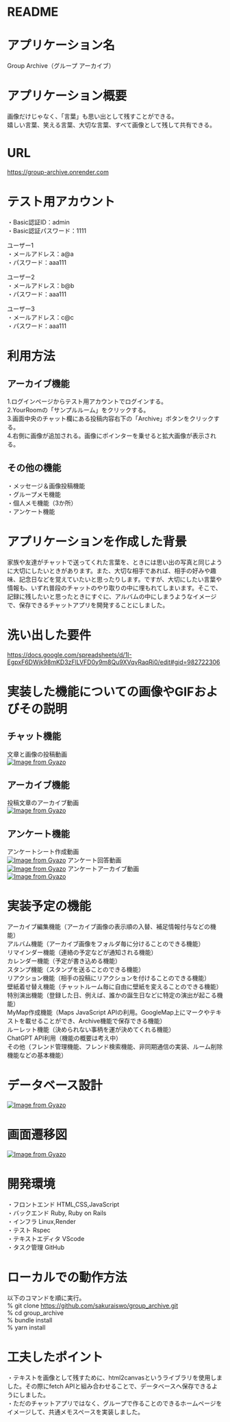 # README

# アプリケーション名
Group Archive（グループ アーカイブ）

# アプリケーション概要
画像だけじゃなく、「言葉」も思い出として残すことができる。  
嬉しい言葉、笑える言葉、大切な言葉、すべて画像として残して共有できる。

# URL
https://group-archive.onrender.com

# テスト用アカウント
・Basic認証ID：admin  
・Basic認証パスワード：1111  

ユーザー1  
・メールアドレス：a@a  
・パスワード：aaa111  

ユーザー2  
・メールアドレス：b@b  
・パスワード：aaa111  

ユーザー3  
・メールアドレス：c@c  
・パスワード：aaa111  


# 利用方法
## アーカイブ機能
1.ログインページからテスト用アカウントでログインする。  
2.YourRoomの「サンプルルーム」をクリックする。  
3.画面中央のチャット欄にある投稿内容右下の「Archive」ボタンをクリックする。  
4.右側に画像が追加される。画像にポインターを乗せると拡大画像が表示される。

## その他の機能
・メッセージ＆画像投稿機能  
・グループメモ機能  
・個人メモ機能（3か所）  
・アンケート機能  

# アプリケーションを作成した背景
家族や友達がチャットで送ってくれた言葉を、ときには思い出の写真と同じように大切にしたいときがあります。また、大切な相手であれば、相手の好みや趣味、記念日などを覚えていたいと思ったりします。ですが、大切にしたい言葉や情報も、いずれ普段のチャットのやり取りの中に埋もれてしまいます。そこで、記録に残したいと思ったときにすぐに、アルバムの中にしまうようなイメージで、保存できるチャットアプリを開発することにしました。

# 洗い出した要件
https://docs.google.com/spreadsheets/d/1I-EgpxF6DWjk98mKD3zFlLVFD0y9m8Qu9XVqvRaqRi0/edit#gid=982722306

# 実装した機能についての画像やGIFおよびその説明
## チャット機能
文章と画像の投稿動画  
[![Image from Gyazo](https://i.gyazo.com/555a8600cc04effebfcd4188e83b9dd0.gif)](https://gyazo.com/555a8600cc04effebfcd4188e83b9dd0)
## アーカイブ機能  
投稿文章のアーカイブ動画  
[![Image from Gyazo](https://i.gyazo.com/9a533d3eaf1807909d45d5ac27e2577b.gif)](https://gyazo.com/9a533d3eaf1807909d45d5ac27e2577b)
## アンケート機能  
アンケートシート作成動画  
[![Image from Gyazo](https://i.gyazo.com/b64a95d0fc549f7d701ee506cc87f81f.gif)](https://gyazo.com/b64a95d0fc549f7d701ee506cc87f81f)
アンケート回答動画  
[![Image from Gyazo](https://i.gyazo.com/f26ae3b7f1a5e1b142e1bc478c0c0bc9.gif)](https://gyazo.com/f26ae3b7f1a5e1b142e1bc478c0c0bc9)
アンケートアーカイブ動画  
[![Image from Gyazo](https://i.gyazo.com/88d806586fd14868234297466b233de4.gif)](https://gyazo.com/88d806586fd14868234297466b233de4)

# 実装予定の機能
アーカイブ編集機能（アーカイブ画像の表示順の入替、補足情報付与などの機能）  
アルバム機能（アーカイブ画像をフォルダ毎に分けることのできる機能）  
リマインダー機能（連絡の予定などが通知される機能）  
カレンダー機能（予定が書き込める機能）  
スタンプ機能（スタンプを送ることのできる機能）  
リアクション機能（相手の投稿にリアクションを付けることのできる機能）  
壁紙着せ替え機能（チャットルーム毎に自由に壁紙を変えることのできる機能）  
特別演出機能（登録した日、例えば、誰かの誕生日などに特定の演出が起こる機能）  
MyMap作成機能（Maps JavaScript APIの利用。GoogleMap上にマークやテキストを載せることができ、Archive機能で保存できる機能）  
ルーレット機能（決められない事柄を運が決めてくれる機能）  
ChatGPT API利用（機能の概要は考え中）  
その他（フレンド管理機能、フレンド検索機能、非同期通信の実装、ルーム削除機能などの基本機能）

# データベース設計
[![Image from Gyazo](https://i.gyazo.com/b128a08d200499869f6df6811c43627f.png)](https://gyazo.com/b128a08d200499869f6df6811c43627f)

# 画面遷移図
[![Image from Gyazo](https://i.gyazo.com/863e7156bd3e11487e22547444aa648c.png)](https://gyazo.com/863e7156bd3e11487e22547444aa648c)

# 開発環境
・フロントエンド HTML,CSS,JavaScript  
・バックエンド Ruby, Ruby on Rails  
・インフラ Linux,Render  
・テスト Rspec  
・テキストエディタ VScode  
・タスク管理 GitHub  

# ローカルでの動作方法
以下のコマンドを順に実行。  
% git clone https://github.com/sakuraiswo/group_archive.git  
% cd group_archive  
% bundle install  
% yarn install

# 工夫したポイント
・テキストを画像として残すために、html2canvasというライブラリを使用しました。その際にfetch APIと組み合わせることで、データベースへ保存できるようにしました。  
・ただのチャットアプリではなく、グループで作ることのできるホームページをイメージして、共通メモスペースを実装しました。




